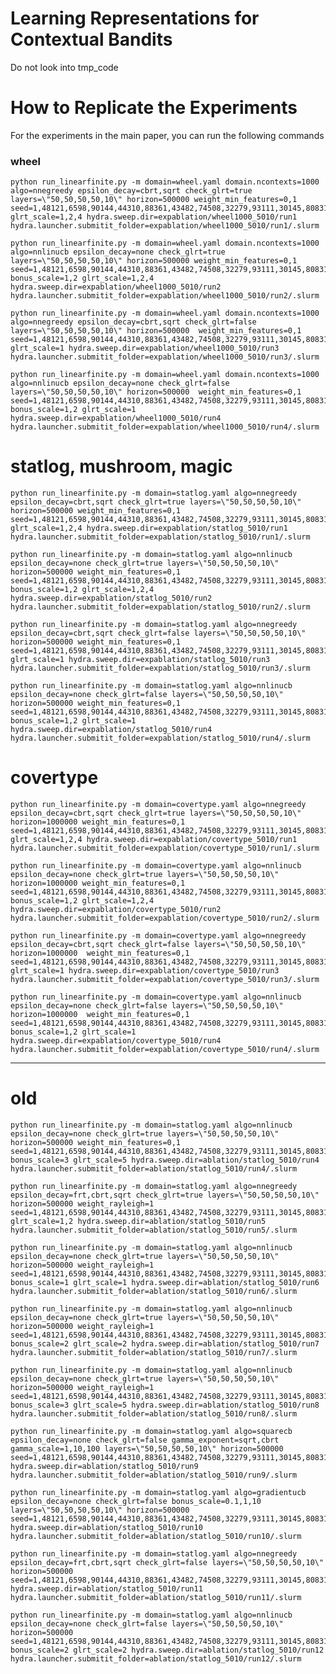 # Learning Representations for Contextual Bandits


Do not look into tmp_code

# How to Replicate the Experiments

For the experiments in the main paper, you can run the following commands

### wheel

    python run_linearfinite.py -m domain=wheel.yaml domain.ncontexts=1000 algo=nnegreedy epsilon_decay=cbrt,sqrt check_glrt=true layers=\"50,50,50,50,10\" horizon=500000 weight_min_features=0,1 seed=1,48121,6598,90144,44310,88361,43482,74508,32279,93111,30145,80831,88824,54953,5967,11579,46670,31024,56024,62782 glrt_scale=1,2,4 hydra.sweep.dir=expablation/wheel1000_5010/run1 hydra.launcher.submitit_folder=expablation/wheel1000_5010/run1/.slurm

    python run_linearfinite.py -m domain=wheel.yaml domain.ncontexts=1000 algo=nnlinucb epsilon_decay=none check_glrt=true layers=\"50,50,50,50,10\" horizon=500000 weight_min_features=0,1 seed=1,48121,6598,90144,44310,88361,43482,74508,32279,93111,30145,80831,88824,54953,5967,11579,46670,31024,56024,62782 bonus_scale=1,2 glrt_scale=1,2,4 hydra.sweep.dir=expablation/wheel1000_5010/run2 hydra.launcher.submitit_folder=expablation/wheel1000_5010/run2/.slurm

    python run_linearfinite.py -m domain=wheel.yaml domain.ncontexts=1000 algo=nnegreedy epsilon_decay=cbrt,sqrt check_glrt=false layers=\"50,50,50,50,10\" horizon=500000  weight_min_features=0,1 seed=1,48121,6598,90144,44310,88361,43482,74508,32279,93111,30145,80831,88824,54953,5967,11579,46670,31024,56024,62782 glrt_scale=1 hydra.sweep.dir=expablation/wheel1000_5010/run3 hydra.launcher.submitit_folder=expablation/wheel1000_5010/run3/.slurm

    python run_linearfinite.py -m domain=wheel.yaml domain.ncontexts=1000 algo=nnlinucb epsilon_decay=none check_glrt=false layers=\"50,50,50,50,10\" horizon=500000  weight_min_features=0,1 seed=1,48121,6598,90144,44310,88361,43482,74508,32279,93111,30145,80831,88824,54953,5967,11579,46670,31024,56024,62782 bonus_scale=1,2 glrt_scale=1 hydra.sweep.dir=expablation/wheel1000_5010/run4 hydra.launcher.submitit_folder=expablation/wheel1000_5010/run4/.slurm


# statlog, mushroom, magic


    python run_linearfinite.py -m domain=statlog.yaml algo=nnegreedy epsilon_decay=cbrt,sqrt check_glrt=true layers=\"50,50,50,50,10\" horizon=500000 weight_min_features=0,1 seed=1,48121,6598,90144,44310,88361,43482,74508,32279,93111,30145,80831,88824,54953,5967,11579,46670,31024,56024,62782 glrt_scale=1,2,4 hydra.sweep.dir=expablation/statlog_5010/run1 hydra.launcher.submitit_folder=expablation/statlog_5010/run1/.slurm

    python run_linearfinite.py -m domain=statlog.yaml algo=nnlinucb epsilon_decay=none check_glrt=true layers=\"50,50,50,50,10\" horizon=500000 weight_min_features=0,1 seed=1,48121,6598,90144,44310,88361,43482,74508,32279,93111,30145,80831,88824,54953,5967,11579,46670,31024,56024,62782 bonus_scale=1,2 glrt_scale=1,2,4 hydra.sweep.dir=expablation/statlog_5010/run2 hydra.launcher.submitit_folder=expablation/statlog_5010/run2/.slurm

    python run_linearfinite.py -m domain=statlog.yaml algo=nnegreedy epsilon_decay=cbrt,sqrt check_glrt=false layers=\"50,50,50,50,10\" horizon=500000 weight_min_features=0,1 seed=1,48121,6598,90144,44310,88361,43482,74508,32279,93111,30145,80831,88824,54953,5967,11579,46670,31024,56024,62782 glrt_scale=1 hydra.sweep.dir=expablation/statlog_5010/run3 hydra.launcher.submitit_folder=expablation/statlog_5010/run3/.slurm

    python run_linearfinite.py -m domain=statlog.yaml algo=nnlinucb epsilon_decay=none check_glrt=false layers=\"50,50,50,50,10\" horizon=500000 weight_min_features=0,1 seed=1,48121,6598,90144,44310,88361,43482,74508,32279,93111,30145,80831,88824,54953,5967,11579,46670,31024,56024,62782 bonus_scale=1,2 glrt_scale=1 hydra.sweep.dir=expablation/statlog_5010/run4 hydra.launcher.submitit_folder=expablation/statlog_5010/run4/.slurm

# covertype

    python run_linearfinite.py -m domain=covertype.yaml algo=nnegreedy epsilon_decay=cbrt,sqrt check_glrt=true layers=\"50,50,50,50,10\" horizon=1000000 weight_min_features=0,1 seed=1,48121,6598,90144,44310,88361,43482,74508,32279,93111,30145,80831,88824,54953,5967,11579,46670,31024,56024,62782 glrt_scale=1,2,4 hydra.sweep.dir=expablation/covertype_5010/run1 hydra.launcher.submitit_folder=expablation/covertype_5010/run1/.slurm

    python run_linearfinite.py -m domain=covertype.yaml algo=nnlinucb epsilon_decay=none check_glrt=true layers=\"50,50,50,50,10\" horizon=1000000 weight_min_features=0,1 seed=1,48121,6598,90144,44310,88361,43482,74508,32279,93111,30145,80831,88824,54953,5967,11579,46670,31024,56024,62782 bonus_scale=1,2 glrt_scale=1,2,4 hydra.sweep.dir=expablation/covertype_5010/run2 hydra.launcher.submitit_folder=expablation/covertype_5010/run2/.slurm

    python run_linearfinite.py -m domain=covertype.yaml algo=nnegreedy epsilon_decay=cbrt,sqrt check_glrt=false layers=\"50,50,50,50,10\" horizon=1000000  weight_min_features=0,1 seed=1,48121,6598,90144,44310,88361,43482,74508,32279,93111,30145,80831,88824,54953,5967,11579,46670,31024,56024,62782 glrt_scale=1 hydra.sweep.dir=expablation/covertype_5010/run3 hydra.launcher.submitit_folder=expablation/covertype_5010/run3/.slurm

    python run_linearfinite.py -m domain=covertype.yaml algo=nnlinucb epsilon_decay=none check_glrt=false layers=\"50,50,50,50,10\" horizon=1000000  weight_min_features=0,1 seed=1,48121,6598,90144,44310,88361,43482,74508,32279,93111,30145,80831,88824,54953,5967,11579,46670,31024,56024,62782 bonus_scale=1,2 glrt_scale=1 hydra.sweep.dir=expablation/covertype_5010/run4 hydra.launcher.submitit_folder=expablation/covertype_5010/run4/.slurm


--------------------------------------------------------------
# old

    python run_linearfinite.py -m domain=statlog.yaml algo=nnlinucb epsilon_decay=none check_glrt=true layers=\"50,50,50,50,10\" horizon=500000 weight_min_features=0,1 seed=1,48121,6598,90144,44310,88361,43482,74508,32279,93111,30145,80831,88824,54953,5967,11579,46670,31024,56024,62782 bonus_scale=3 glrt_scale=5 hydra.sweep.dir=ablation/statlog_5010/run4 hydra.launcher.submitit_folder=ablation/statlog_5010/run4/.slurm

    python run_linearfinite.py -m domain=statlog.yaml algo=nnegreedy epsilon_decay=frt,cbrt,sqrt check_glrt=true layers=\"50,50,50,50,10\" horizon=500000 weight_rayleigh=1 seed=1,48121,6598,90144,44310,88361,43482,74508,32279,93111,30145,80831,88824,54953,5967,11579,46670,31024,56024,62782 glrt_scale=1,2 hydra.sweep.dir=ablation/statlog_5010/run5 hydra.launcher.submitit_folder=ablation/statlog_5010/run5/.slurm

    python run_linearfinite.py -m domain=statlog.yaml algo=nnlinucb epsilon_decay=none check_glrt=true layers=\"50,50,50,50,10\" horizon=500000 weight_rayleigh=1 seed=1,48121,6598,90144,44310,88361,43482,74508,32279,93111,30145,80831,88824,54953,5967,11579,46670,31024,56024,62782 bonus_scale=1 glrt_scale=1 hydra.sweep.dir=ablation/statlog_5010/run6 hydra.launcher.submitit_folder=ablation/statlog_5010/run6/.slurm

    python run_linearfinite.py -m domain=statlog.yaml algo=nnlinucb epsilon_decay=none check_glrt=true layers=\"50,50,50,50,10\" horizon=500000 weight_rayleigh=1 seed=1,48121,6598,90144,44310,88361,43482,74508,32279,93111,30145,80831,88824,54953,5967,11579,46670,31024,56024,62782 bonus_scale=2 glrt_scale=2 hydra.sweep.dir=ablation/statlog_5010/run7 hydra.launcher.submitit_folder=ablation/statlog_5010/run7/.slurm

    python run_linearfinite.py -m domain=statlog.yaml algo=nnlinucb epsilon_decay=none check_glrt=true layers=\"50,50,50,50,10\" horizon=500000 weight_rayleigh=1 seed=1,48121,6598,90144,44310,88361,43482,74508,32279,93111,30145,80831,88824,54953,5967,11579,46670,31024,56024,62782 bonus_scale=3 glrt_scale=5 hydra.sweep.dir=ablation/statlog_5010/run8 hydra.launcher.submitit_folder=ablation/statlog_5010/run8/.slurm

    python run_linearfinite.py -m domain=statlog.yaml algo=squarecb epsilon_decay=none check_glrt=false gamma_exponent=sqrt,cbrt gamma_scale=1,10,100 layers=\"50,50,50,50,10\" horizon=500000 seed=1,48121,6598,90144,44310,88361,43482,74508,32279,93111,30145,80831,88824,54953,5967,11579,46670,31024,56024,62782 hydra.sweep.dir=ablation/statlog_5010/run9 hydra.launcher.submitit_folder=ablation/statlog_5010/run9/.slurm

    python run_linearfinite.py -m domain=statlog.yaml algo=gradientucb epsilon_decay=none check_glrt=false bonus_scale=0.1,1,10 layers=\"50,50,50,50,10\" horizon=500000 seed=1,48121,6598,90144,44310,88361,43482,74508,32279,93111,30145,80831,88824,54953,5967,11579,46670,31024,56024,62782 hydra.sweep.dir=ablation/statlog_5010/run10 hydra.launcher.submitit_folder=ablation/statlog_5010/run10/.slurm

    python run_linearfinite.py -m domain=statlog.yaml algo=nnegreedy epsilon_decay=frt,cbrt,sqrt check_glrt=false layers=\"50,50,50,50,10\" horizon=500000 seed=1,48121,6598,90144,44310,88361,43482,74508,32279,93111,30145,80831,88824,54953,5967,11579,46670,31024,56024,62782 hydra.sweep.dir=ablation/statlog_5010/run11 hydra.launcher.submitit_folder=ablation/statlog_5010/run11/.slurm

    python run_linearfinite.py -m domain=statlog.yaml algo=nnlinucb epsilon_decay=none check_glrt=false layers=\"50,50,50,50,10\" horizon=500000 seed=1,48121,6598,90144,44310,88361,43482,74508,32279,93111,30145,80831,88824,54953,5967,11579,46670,31024,56024,62782 bonus_scale=2 glrt_scale=2 hydra.sweep.dir=ablation/statlog_5010/run12 hydra.launcher.submitit_folder=ablation/statlog_5010/run12/.slurm
